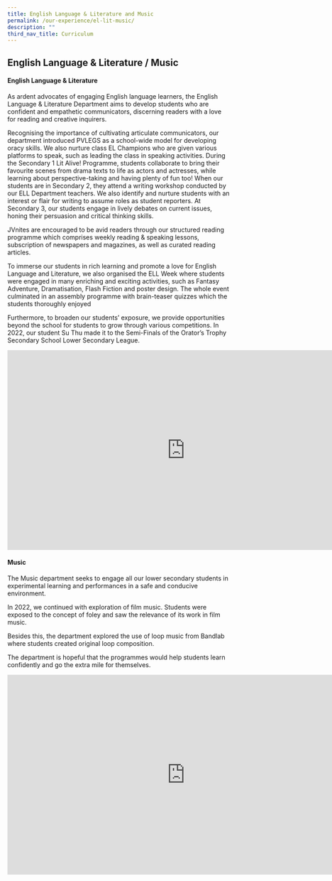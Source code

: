 ```yaml
---
title: English Language & Literature and Music
permalink: /our-experience/el-lit-music/
description: ""
third_nav_title: Curriculum
---
```


## English Language &amp; Literature / Music

#### English Language &amp; Literature

As ardent advocates of engaging English language learners, the English Language & Literature Department aims to develop students who are confident and empathetic communicators, discerning readers with a love for reading and creative inquirers. 

Recognising the importance of cultivating articulate communicators, our department introduced PVLEGS as a school-wide model for developing oracy skills.  We also nurture class EL Champions who are given various platforms to speak, such as leading the class in speaking activities. During the Secondary 1 Lit Alive! Programme, students collaborate to bring their favourite scenes from drama texts to life as actors and actresses, while learning about perspective-taking and having plenty of fun too! When our students are in Secondary 2, they attend a writing workshop conducted by our ELL Department teachers. We also identify and nurture students with an interest or flair for writing to assume roles as student reporters. At Secondary 3, our students engage in lively debates on current issues, honing their persuasion and critical thinking skills.

JVnites are encouraged to be avid readers through our structured reading programme which comprises weekly reading & speaking lessons, subscription of newspapers and magazines, as well as curated reading articles. 

To immerse our students in rich learning and promote a love for English Language and Literature, we also organised the ELL Week where students were engaged in many enriching and exciting activities, such as Fantasy Adventure, Dramatisation, Flash Fiction and poster design. The whole event culminated in an assembly programme with brain-teaser quizzes which the students thoroughly enjoyed

Furthermore, to broaden our students’ exposure, we provide opportunities beyond the school for students to grow through various competitions. In 2022, our student Su Thu made it to the Semi-Finals of the Orator’s Trophy Secondary School Lower Secondary League.
<iframe allowfullscreen="true" height="450" width="800" frameborder="0" src="https://docs.google.com/presentation/d/e/2PACX-1vS61P80tuvcDN8eipr-Q-FGsgSF8sBpL3ERuMDTOoypug6HqZmzPf39nvDZT_BVQ3HVkTvLj76hSEsP/embed?start=false&amp;loop=false&amp;delayms=3000"></iframe>

#### Music

The Music department seeks to engage all our lower secondary students in experimental learning and performances in a safe and conducive environment.

In 2022, we continued with exploration of film music. Students were exposed to the concept of foley and saw the relevance of its work in film music. 

Besides this, the department explored the use of loop music from Bandlab where students created original loop composition.

The department is hopeful that the programmes would help students learn confidently and go the extra mile for themselves.
<iframe allowfullscreen="true" height="450" width="800" frameborder="0" src="https://docs.google.com/presentation/d/e/2PACX-1vRWM29d3KNFXe4XG6dxlMVLSPMIqR2Xj1blBbhLR1P0SOlduVnCbDh1JH8WPAovVFI6wbYhpz8kPcln/embed?start=false&amp;loop=false&amp;delayms=3000"></iframe>
